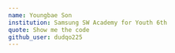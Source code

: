 ```yaml
---
name: Youngbae Son
institution: Samsung SW Academy for Youth 6th
quote: Show me the code
github_user: dudqo225
---
```


